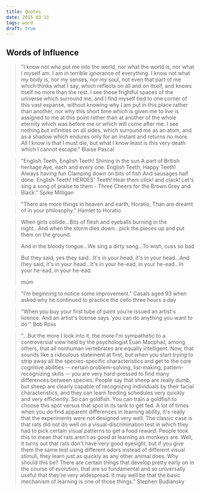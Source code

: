 ```yaml
---
title: Quotes
date: 2015 03 11
tags: word
draft: true
---
```


## Words of Influence

> "I know not who put me into the world, nor what the world is, nor what I myself am. I am in terrible ignorance of everything. I know not what my body is, nor my senses, nor my soul, not even that part of me which thinks what I say, which reflects on all and on itself, and knows itself no more than the rest. I see those frightful spaces of the universe which surround me, and I find myself tied to one corner of this vast expanse, without knowing why I am put in this place rather than another, nor why this short time which is given me to live is assigned to me at this point rather than at another of the whole eternity which was before me or which will come after me. I see nothing but infinities on all sides, which surround me as an atom, and as a shadow which endures only for an instant and returns no more. All I know is that I must die, but what I know least is this very death which I cannot escape." Blaise Pascal

> "English Teeth, English Teeth! Shining in the sun A part of British heritage Aye, each and every one. English Teeth, Happy Teeth! Always having fun Clamping down on bits of fish And sausages half done. English Teeth! HEROES' Teeth! Hear them click! and clack! Let's sing a song of praise to them - Three Cheers for the Brown Grey and Black." Spike Milligan

> "There are more things in heaven and earth, Horatio, Than are dreamt of in your philosophy." Hamlet to Horatio

> When girls collide...Bits of flesh and eyeballs burning in the night...And when the storm dies down...pick the pieces up and put them on the ground.
> 
> And in the bloody tongue...We sing a dirty song...To wish, cuss so bad
> 
> But they said, yes they said...It's in your head, it's in your head...And they said, it's in your head...It's in your he-ead, in your he-ead...In your he-ead, in your he-ead.
> 
> múm

> "I’m beginning to notice some improvement." Casals aged 93 when asked why he continued to practice the cello three hours a day

> "When you buy your first tube of paint you're issued an artist's licence. And an artist's license says 'you can do anything you want to do'" Bob Ross

> "...But the more I look into it, the more I'm sympathetic to a controversial view held by the psychologist Euan Macphail, among others, that all nonhuman vertebrates are equally intelligent. Now, that sounds like a ridiculous statement at first, but when you start trying to strip away all the species-specific characteristics and get to the core cognitive abilities -- certain problem-solving, list-making, pattern-recognizing skills -- you are very hard-pressed to find many differences between species. People say that sheep are really dumb, but sheep are clearly capable of recognizing individuals by their facial characteristics, and they can learn feeding schedules very quickly and very efficiently. So can goldfish. You can train a goldfish to choose this spot versus that spot in its tank to get fed. A lot of times when you do find apparent differences in learning ability, it's really that the experiments were not designed very well. The classic case is that rats did not do well on a visual-discrimination test in which they had to pick certain visual patterns to get a food reward. People took this to mean that rats aren't as good at learning as monkeys are. Well, it turns out that rats don't have very good eyesight, but if you give them the same test using different odors instead of different visual stimuli, they learn just as quickly as any other animal does. Why should this be? There are certain things that develop pretty early on in the course of evolution, that are so fundamental and so universally useful that they're very widespread. It may well be that the basic mechanism of learning is one of those things." Stephen Budiansky

